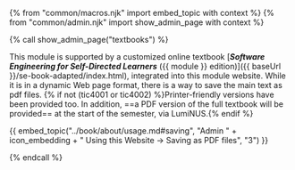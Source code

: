 {% from "common/macros.njk" import embed_topic with context %}
{% from "common/admin.njk" import show_admin_page with context %}

{% call show_admin_page("textbooks") %}
<div id="main">

This module is supported by a customized online textbook [**_Software Engineering for Self-Directed Learners_** ({{ module }} edition)]({{ baseUrl }}/se-book-adapted/index.html), integrated into this module website. While it is in a dynamic Web page format, there is a way to save the main text as pdf files. {% if not (tic4001 or tic4002) %}Printer-friendly versions have been provided too. In addition, ==a PDF version of the full textbook will be provided== at the start of the semester, via LumiNUS.{% endif %}

{{ embed_topic("../book/about/usage.md#saving", "Admin " + icon_embedding + " Using this Website → Saving as PDF files", "3") }}

</div>

{% endcall %}
